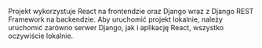 Projekt wykorzystuje React na frontendzie oraz Django wraz z Django REST Framework na backendzie. Aby uruchomić projekt lokalnie, należy uruchomić zarówno serwer Django, jak i aplikację React, wszystko oczywiście lokalnie.